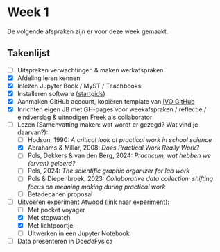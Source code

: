 # Week 1
De volgende afspraken zijn er voor deze week gemaakt.
## Takenlijst

- [ ] Uitspreken verwachtingen & maken werkafspraken
- [x] Afdeling leren kennen
- [x] Inlezen Jupyter Book / MyST / Teachbooks
- [x] Installeren software ([startgids](https://tud-seed.github.io/betasteunpunt/main/start.html))
- [x] Aanmaken GitHub account, kopiëren template van [IVO GitHub](https://tud-seed.github.io/IVO/)
- [x] Inrichten eigen JB met GH-pages voor weekafspraken / reflectie / eindverslag & uitnodigen Freek als collaborator
- [ ] Lezen (Samenvatting maken: wat wordt er gezegd? Wat vind je daarvan?):
    - [ ] Hodson, 1990: *A critical look at practical work in school science*
    - [x] Abrahams & Millar, 2008: *Does Practical Work Really Work?*
    - [ ] Pols, Dekkers & van den Berg, 2024: *Practicum, wat hebben we (ervan) geleerd?*
    - [ ] Pols, 2024: *The scientific graphic organizer for lab work*
    - [ ] Pols & Diepenbroek, 2023: *Collaborative data collection: shifting focus on meaning making during practical work*
    - [ ] Betadecanen proposal
- [ ] Uitvoeren experiment Atwood ([link naar experiment](https://natuurkunde.github.io/DoedeFysica/atwood)):
    - [ ] Met pocket voyager
    - [x] Met stopwatch
    - [x] Met lichtpoortje
    - [ ] Uitwerken in een Jupyter Notebook
- [ ] Data presenteren in Doe*de*Fysica
